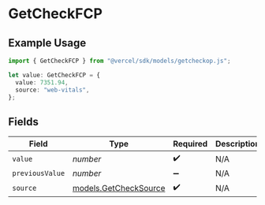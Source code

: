 # GetCheckFCP

## Example Usage

```typescript
import { GetCheckFCP } from "@vercel/sdk/models/getcheckop.js";

let value: GetCheckFCP = {
  value: 7351.94,
  source: "web-vitals",
};
```

## Fields

| Field                                                | Type                                                 | Required                                             | Description                                          |
| ---------------------------------------------------- | ---------------------------------------------------- | ---------------------------------------------------- | ---------------------------------------------------- |
| `value`                                              | *number*                                             | :heavy_check_mark:                                   | N/A                                                  |
| `previousValue`                                      | *number*                                             | :heavy_minus_sign:                                   | N/A                                                  |
| `source`                                             | [models.GetCheckSource](../models/getchecksource.md) | :heavy_check_mark:                                   | N/A                                                  |